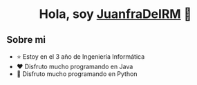 <div align="center">
  <h1 align="center">Hola, soy <a href="https://aristi.dev">JuanfraDelRM</a> 👋</h1>
</div>

## Sobre mi

- ⭐ Estoy en el 3 año de Ingeniería Informática
- ❤️ Disfruto mucho programando en Java
- 💙 Disfruto mucho programando en Python

<br>
